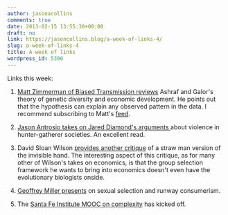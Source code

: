 ```yaml
---
author: jasonacollins
comments: true
date: 2013-02-15 13:55:30+00:00
draft: no
link: https://jasoncollins.blog/a-week-of-links-4/
slug: a-week-of-links-4
title: A week of links
wordpress_id: 5390
---
```


Links this week:



	
  1. [Matt Zimmerman of Biased Transmission reviews](http://biasedtransmission.blogspot.com.au/2013/02/genetic-diversity-and-economic.html) Ashraf and Galor's theory of genetic diversity and economic development. He points out that the hypothesis can explain any observed pattern in the data. I recommend subscribing to Matt's [feed](http://biasedtransmission.blogspot.com/feeds/posts/default).

	
  2. [Jason Antrosio takes on Jared Diamond's arguments ](http://www.livinganthropologically.com/2013/02/06/yanomami-science-violence-empirical-data-facts/)about violence in hunter-gatherer societies. An excellent read.

	
  3. David Sloan Wilson [provides another critique](http://www.theeuropean-magazine.com/david-sloan-wilson--2/973-self-regulating-markets) of a straw man version of the invisible hand. The interesting aspect of this critique, as for many other of Wilson's takes on economics, is that the group selection framework he wants to bring into economics doesn't even have the evolutionary biologists onside.

	
  4. [Geoffrey Miller presents](http://newpaltz.mediasite.suny.edu/Mediasite/Play/f8755c8250624bdc95360e9cfd80c1401d) on sexual selection and runway consumerism.

	
  5. The [Santa Fe Institute MOOC on complexity](http://www.complexityexplorer.org/) has kicked off.


